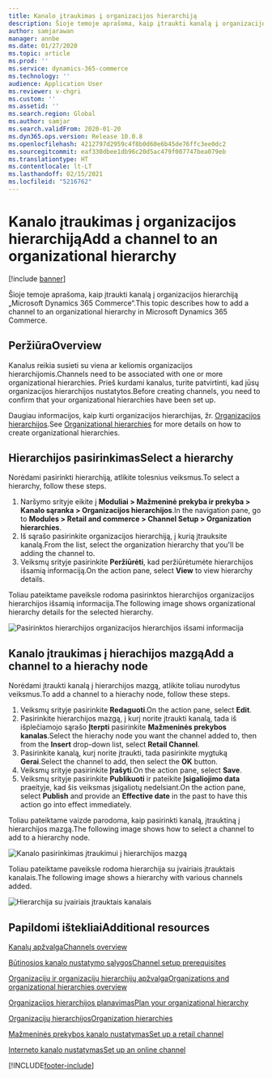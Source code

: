 ```yaml
---
title: Kanalo įtraukimas į organizacijos hierarchiją
description: Šioje temoje aprašoma, kaip įtraukti kanalą į organizacijos hierarchiją „Microsoft Dynamics 365 Commerce“.
author: samjarawan
manager: annbe
ms.date: 01/27/2020
ms.topic: article
ms.prod: ''
ms.service: dynamics-365-commerce
ms.technology: ''
audience: Application User
ms.reviewer: v-chgri
ms.custom: ''
ms.assetid: ''
ms.search.region: Global
ms.author: samjar
ms.search.validFrom: 2020-01-20
ms.dyn365.ops.version: Release 10.0.8
ms.openlocfilehash: 4212797d2959c4f8b0d60e6b45de76ffc3ee0dc2
ms.sourcegitcommit: eaf330dbee1db96c20d5ac479f007747bea079eb
ms.translationtype: HT
ms.contentlocale: lt-LT
ms.lasthandoff: 02/15/2021
ms.locfileid: "5216762"
---
```

# <a name="add-a-channel-to-an-organizational-hierarchy"></a><span data-ttu-id="8ee08-103">Kanalo įtraukimas į organizacijos hierarchiją</span><span class="sxs-lookup"><span data-stu-id="8ee08-103">Add a channel to an organizational hierarchy</span></span>


[!include [banner](includes/banner.md)]

<span data-ttu-id="8ee08-104">Šioje temoje aprašoma, kaip įtraukti kanalą į organizacijos hierarchiją „Microsoft Dynamics 365 Commerce“.</span><span class="sxs-lookup"><span data-stu-id="8ee08-104">This topic describes how to add a channel to an organizational hierarchy in Microsoft Dynamics 365 Commerce.</span></span>

## <a name="overview"></a><span data-ttu-id="8ee08-105">Peržiūra</span><span class="sxs-lookup"><span data-stu-id="8ee08-105">Overview</span></span>

<span data-ttu-id="8ee08-106">Kanalus reikia susieti su viena ar keliomis organizacijos hierarchijomis.</span><span class="sxs-lookup"><span data-stu-id="8ee08-106">Channels need to be associated with one or more organizational hierarchies.</span></span> <span data-ttu-id="8ee08-107">Prieš kurdami kanalus, turite patvirtinti, kad jūsų organizacijos hierarchijos nustatytos.</span><span class="sxs-lookup"><span data-stu-id="8ee08-107">Before creating channels, you need to confirm that your organizational hierarchies have been set up.</span></span>  

<span data-ttu-id="8ee08-108">Daugiau informacijos, kaip kurti organizacijos hierarchijas, žr. [Organizacijos hierarchijos](channels-org-hierarchies.md).</span><span class="sxs-lookup"><span data-stu-id="8ee08-108">See [Organizational hierarchies](channels-org-hierarchies.md) for more details on how to create organizational hierarchies.</span></span>

## <a name="select-a-hierarchy"></a><span data-ttu-id="8ee08-109">Hierarchijos pasirinkimas</span><span class="sxs-lookup"><span data-stu-id="8ee08-109">Select a hierarchy</span></span>

<span data-ttu-id="8ee08-110">Norėdami pasirinkti hierarchiją, atlikite tolesnius veiksmus.</span><span class="sxs-lookup"><span data-stu-id="8ee08-110">To select a hierarchy, follow these steps.</span></span>

1. <span data-ttu-id="8ee08-111">Naršymo srityje eikite į **Moduliai \> Mažmeninė prekyba ir prekyba \> Kanalo sąranka \> Organizacijos hierarchijos**.</span><span class="sxs-lookup"><span data-stu-id="8ee08-111">In the navigation pane, go to **Modules \> Retail and commerce \> Channel Setup \> Organization hierarchies**.</span></span>
1. <span data-ttu-id="8ee08-112">Iš sąrašo pasirinkite organizacijos hierarchiją, į kurią įtrauksite kanalą.</span><span class="sxs-lookup"><span data-stu-id="8ee08-112">From the list, select the organization hierarchy that you'll be adding the channel to.</span></span>
1. <span data-ttu-id="8ee08-113">Veiksmų srityje pasirinkite **Peržiūrėti**, kad peržiūrėtumėte hierarchijos išsamią informaciją.</span><span class="sxs-lookup"><span data-stu-id="8ee08-113">On the action pane, select **View** to view hierarchy details.</span></span>

<span data-ttu-id="8ee08-114">Toliau pateiktame paveiksle rodoma pasirinktos hierarchijos organizacijos hierarchijos išsamią informacija.</span><span class="sxs-lookup"><span data-stu-id="8ee08-114">The following image shows organizational hierarchy details for the selected hierarchy.</span></span>

![Pasirinktos hierarchijos organizacijos hierarchijos išsami informacija](media/channel-add-to-org-hierarchy-1.png)

## <a name="add-a-channel-to-a-hierachy-node"></a><span data-ttu-id="8ee08-116">Kanalo įtraukimas į hierachijos mazgą</span><span class="sxs-lookup"><span data-stu-id="8ee08-116">Add a channel to a hierachy node</span></span>

<span data-ttu-id="8ee08-117">Norėdami įtraukti kanalą į hierarchijos mazgą, atlikite toliau nurodytus veiksmus.</span><span class="sxs-lookup"><span data-stu-id="8ee08-117">To add a channel to a hierachy node, follow these steps.</span></span>

1. <span data-ttu-id="8ee08-118">Veiksmų srityje pasirinkite **Redaguoti**.</span><span class="sxs-lookup"><span data-stu-id="8ee08-118">On the action pane, select **Edit**.</span></span>
1. <span data-ttu-id="8ee08-119">Pasirinkite hierarchijos mazgą, į kurį norite įtraukti kanalą, tada iš išplečiamojo sąrašo **Įterpti** pasirinkite **Mažmeninės prekybos kanalas**.</span><span class="sxs-lookup"><span data-stu-id="8ee08-119">Select the hierachy node you want the channel added to, then from the **Insert** drop-down list, select **Retail Channel**.</span></span> 
1. <span data-ttu-id="8ee08-120">Pasirinkite kanalą, kurį norite įtraukti, tada pasirinkite mygtuką **Gerai**.</span><span class="sxs-lookup"><span data-stu-id="8ee08-120">Select the channel to add, then select the **OK** button.</span></span>
1. <span data-ttu-id="8ee08-121">Veiksmų srityje pasirinkite **Įrašyti**.</span><span class="sxs-lookup"><span data-stu-id="8ee08-121">On the action pane, select **Save**.</span></span>
1. <span data-ttu-id="8ee08-122">Veiksmų srityje pasirinkite **Publikuoti** ir pateikite **Įsigaliojimo data** praeityje, kad šis veiksmas įsigaliotų nedelsiant.</span><span class="sxs-lookup"><span data-stu-id="8ee08-122">On the action pane, select **Publish** and provide an **Effective date** in the past to have this action go into effect immediately.</span></span>

<span data-ttu-id="8ee08-123">Toliau pateiktame vaizde parodoma, kaip pasirinkti kanalą, įtrauktiną į hierarchijos mazgą.</span><span class="sxs-lookup"><span data-stu-id="8ee08-123">The following image shows how to select a channel to add to a hierarchy node.</span></span>

![Kanalo pasirinkimas įtraukimui į hierarchijos mazgą](media/channel-add-to-org-hierarchy-2.png)

<span data-ttu-id="8ee08-125">Toliau pateiktame paveiksle rodoma hierarchija su įvairiais įtrauktais kanalais.</span><span class="sxs-lookup"><span data-stu-id="8ee08-125">The following image shows a hierarchy with various channels added.</span></span>

![Hierarchija su įvairiais įtrauktais kanalais](media/channel-add-to-org-hierarchy-3.png)

## <a name="additional-resources"></a><span data-ttu-id="8ee08-127">Papildomi ištekliai</span><span class="sxs-lookup"><span data-stu-id="8ee08-127">Additional resources</span></span>

[<span data-ttu-id="8ee08-128">Kanalų apžvalga</span><span class="sxs-lookup"><span data-stu-id="8ee08-128">Channels overview</span></span>](channels-overview.md)

[<span data-ttu-id="8ee08-129">Būtinosios kanalo nustatymo sąlygos</span><span class="sxs-lookup"><span data-stu-id="8ee08-129">Channel setup prerequisites</span></span>](channels-prerequisites.md)

[<span data-ttu-id="8ee08-130">Organizacijų ir organizacijų hierarchijų apžvalga</span><span class="sxs-lookup"><span data-stu-id="8ee08-130">Organizations and organizational hierarchies overview</span></span>](../fin-ops-core/fin-ops/organization-administration/organizations-organizational-hierarchies.md?toc=/dynamics365/commerce/toc.json)

[<span data-ttu-id="8ee08-131">Organizacijos hierarchijos planavimas</span><span class="sxs-lookup"><span data-stu-id="8ee08-131">Plan your organizational hierarchy</span></span>](../fin-ops-core/fin-ops/organization-administration/plan-organizational-hierarchy.md?toc=/dynamics365/commerce/toc.json)

[<span data-ttu-id="8ee08-132">Organizacijų hierarchijos</span><span class="sxs-lookup"><span data-stu-id="8ee08-132">Organization hierarchies</span></span>](channels-org-hierarchies.md)

[<span data-ttu-id="8ee08-133">Mažmeninės prekybos kanalo nustatymas</span><span class="sxs-lookup"><span data-stu-id="8ee08-133">Set up a retail channel</span></span>](channel-setup-retail.md)
    
[<span data-ttu-id="8ee08-134">Interneto kanalo nustatymas</span><span class="sxs-lookup"><span data-stu-id="8ee08-134">Set up an online channel</span></span>](channel-setup-online.md)


[!INCLUDE[footer-include](../includes/footer-banner.md)]
